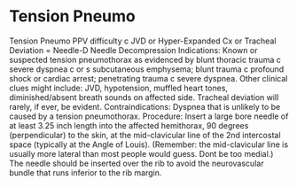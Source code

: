 # Tension Pneumo

Tension Pneumo  PPV difficulty c  JVD or Hyper-Expanded Cx or Tracheal Deviation = Needle-D
Needle Decompression
Indications:
Known or suspected tension pneumothorax as evidenced by blunt thoracic trauma c severe dyspnea c or s subcutaneous emphysema; blunt trauma c profound shock or cardiac arrest; penetrating trauma c severe dyspnea.   Other clinical clues might include: JVD, hypotension, muffled heart tones, diminished/absent breath sounds on affected side.  Tracheal deviation will rarely, if ever, be evident.
Contraindications:
Dyspnea that is unlikely to be caused by a tension pneumothorax.
Procedure:
Insert a large bore needle of at least 3.25 inch length into the affected hemithorax, 90 degrees
(perpendicular) to the skin, at the mid-clavicular line of the 2nd intercostal space (typically at the Angle of Louis).  (Remember: the mid-clavicular line is usually more lateral than most people would guess.  Dont be too medial.)  The needle should be inserted over the rib to avoid the neurovascular bundle that runs inferior to the rib margin.
